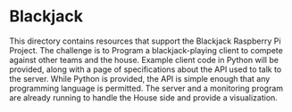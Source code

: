 # Blackjack
This directory contains resources that support the Blackjack Raspberry Pi Project.  The challenge is to Program a blackjack-playing client to compete against other teams and the house.  Example client code in Python will be provided, along with a page of specifications about the API used to talk to the server.  While Python is provided, the API is simple enough that any programming language is permitted.  The server and a monitoring program are already running to handle the House side and provide a visualization.
